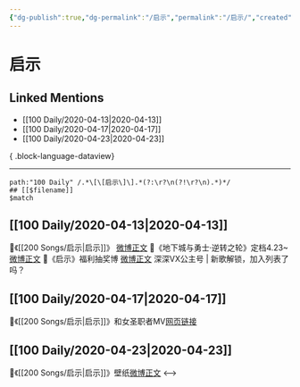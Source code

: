 ```yaml
---
{"dg-publish":true,"dg-permalink":"/启示","permalink":"/启示/","created":"2023-04-03T17:17:05.000+08:00","updated":"2023-04-10T15:36:00.000+08:00"}
---
```


# 启示

## Linked Mentions
- [[100 Daily/2020-04-13\|2020-04-13]]
- [[100 Daily/2020-04-17\|2020-04-17]]
- [[100 Daily/2020-04-23\|2020-04-23]]

{ .block-language-dataview}

---

```expander
path:"100 Daily" /.*\[\[启示\]\].*(?:\r?\n(?!\r?\n).*)*/
## [[$filename]]
$match
```
## [[100 Daily/2020-04-13\|2020-04-13]]
🌿《[[200 Songs/启示\|启示]]》 [微博正文](https://m.weibo.cn/6466290670/4493039743233289)
🌿《地下城与勇士·逆转之轮》定档4.23~
[微博正文](https://m.weibo.cn/6466290670/4493212649734192)
🌿《启示》福利抽奖博 [微博正文](https://m.weibo.cn/6466290670/4493226893184850)
深深VX公主号 | 新歌解锁，加入列表了吗？ [](https://m.weibo.cn/6466290670/4493302541746728)
## [[100 Daily/2020-04-17\|2020-04-17]]
🌿《[[200 Songs/启示\|启示]]》和女圣职者MV[网页链接](https://m.weibo.cn/6466290670)

## [[100 Daily/2020-04-23\|2020-04-23]]
🌿《[[200 Songs/启示\|启示]]》壁纸[微博正文](https://m.weibo.cn/6466290670/4496946888749871)
<-->